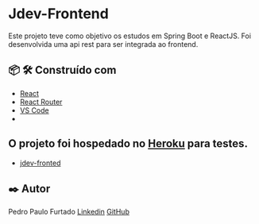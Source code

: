 # Jdev-Frontend

Este projeto teve como objetivo os estudos em Spring Boot e ReactJS. Foi desenvolvida uma api rest para ser integrada ao frontend.

## 📦 🛠️ Construído com
* [React](https://pt-br.reactjs.org/)
* [React Router](https://reactrouter.com/)
* [VS Code](https://code.visualstudio.com/)
* 

## O projeto foi hospedado no [Heroku](https://www.heroku.com/) para testes.
* [jdev-fronted](https://jdev-frontend.herokuapp.com/)

## ✒️ Autor
Pedro Paulo Furtado 
[Linkedin](https://www.linkedin.com/in/pedro-paulo-furtado-engcomp/)
[GitHub](https://github.com/ppfurtado)
